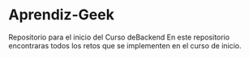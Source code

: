 # Aprendiz-Geek
Repositorio para el inicio del Curso deBackend
En este repositorio encontraras todos los retos que se implementen en el curso de inicio.
